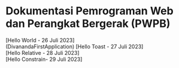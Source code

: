 # Dokumentasi Pemrograman Web dan Perangkat Bergerak (PWPB)

[Hello World - 26 Juli 2023]<br>(DivanandaFirstApplication)
[Hello Toast - 27 Juli 2023]<br>
[Hello Relative - 28 Juli 2023]<br>
[Hello Constrain- 29 Juli 2023]<br>
